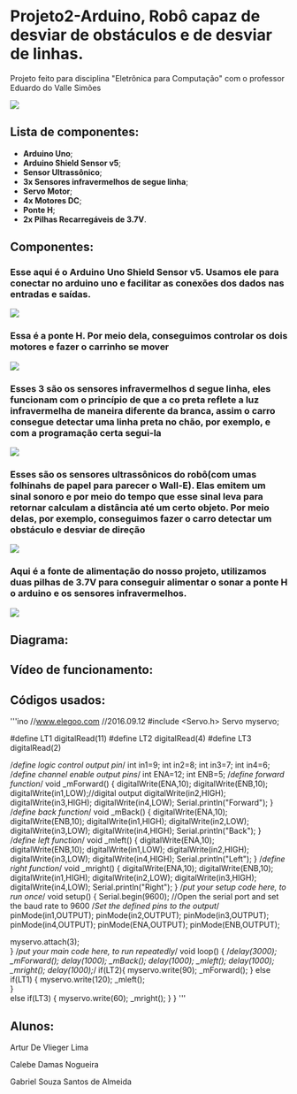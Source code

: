 # Projeto2-Arduino, Robô capaz de desviar de obstáculos e de desviar de linhas.
Projeto feito para disciplina "Eletrônica para Computação" com o professor Eduardo do Valle Simões

<img src="./imagens_robo/robo_frente.jpeg">

## Lista de componentes:
* **Arduino Uno**;
* **Arduino Shield Sensor v5**;
* **Sensor Ultrassônico**;
* **3x Sensores infravermelhos de segue linha**;
* **Servo Motor**;
* **4x Motores DC**;
* **Ponte H**;
* **2x Pilhas Recarregáveis de 3.7V**.

## Componentes:
<h3>Esse aqui é o Arduino Uno Shield Sensor v5. Usamos ele para conectar no arduino uno e facilitar as conexões dos dados nas entradas e saídas.</h3>
<img src="./imagens_robo/robo_arduino.jpeg"> 

<h3>Essa é a ponte H. Por meio dela, conseguimos controlar os dois motores e fazer o carrinho se mover</h3>
<img src="./imagens_robo/robo_ponteH.jpeg">

<h3>Esses 3 são os sensores infravermelhos d segue linha, eles funcionam com o princípio de que a co preta reflete a luz infravermelha de maneira diferente da branca, assim o carro consegue detectar uma linha preta no chão, por exemplo, e com a programação certa segui-la</h3>
<img src="./imagens_robo/robo_baixo.jpeg">

<h3>Esses são os sensores ultrassônicos do robô(com umas folhinahs de papel para parecer o Wall-E). Elas emitem um sinal sonoro e por meio do tempo que esse sinal leva para retornar calculam a distância até um certo objeto. Por meio delas, por exemplo, conseguimos fazer o carro detectar um obstáculo e desviar de direção<p></h3>
<img src="./imagens_robo/sonar.jpeg">

<h3>Aqui é a fonte de alimentação do nosso projeto, utilizamos duas pilhas de 3.7V para conseguir alimentar o sonar a ponte H o arduino e os sensores infravermelhos.<p></h3>
<img src="./imagens_robo/robo_bateria.jpeg">



## Diagrama:

## Vídeo de funcionamento:

## Códigos usados:

'''ino
//www.elegoo.com
//2016.09.12
#include <Servo.h>
Servo myservo;


#define LT1 digitalRead(11)
#define LT2 digitalRead(4)
#define LT3 digitalRead(2)


/*define logic control output pin*/
int in1=9;
int in2=8;
int in3=7;
int in4=6;
/*define channel enable output pins*/
int ENA=12;
int ENB=5;
/*define forward function*/
void _mForward()
{ 
  digitalWrite(ENA,10);
  digitalWrite(ENB,10);
  digitalWrite(in1,LOW);//digital output
  digitalWrite(in2,HIGH);
  digitalWrite(in3,HIGH);
  digitalWrite(in4,LOW);
  Serial.println("Forward");
}
/*define back function*/
void _mBack()
{
  digitalWrite(ENA,10);
  digitalWrite(ENB,10);
  digitalWrite(in1,HIGH);
  digitalWrite(in2,LOW);
  digitalWrite(in3,LOW);
  digitalWrite(in4,HIGH);
  Serial.println("Back");
}
/*define left function*/
void _mleft()
{
  digitalWrite(ENA,10);
  digitalWrite(ENB,10);
  digitalWrite(in1,LOW);
  digitalWrite(in2,HIGH);
  digitalWrite(in3,LOW);
  digitalWrite(in4,HIGH);
  Serial.println("Left");
}
/*define right function*/
void _mright()
{
  digitalWrite(ENA,10);
  digitalWrite(ENB,10);
  digitalWrite(in1,HIGH);
  digitalWrite(in2,LOW);
  digitalWrite(in3,HIGH);
  digitalWrite(in4,LOW);
  Serial.println("Right");
}
/*put your setup code here, to run once*/
void setup() {
 Serial.begin(9600); //Open the serial port and set the baud rate to 9600
/*Set the defined pins to the output*/
  pinMode(in1,OUTPUT);
  pinMode(in2,OUTPUT);
  pinMode(in3,OUTPUT);
  pinMode(in4,OUTPUT);
  pinMode(ENA,OUTPUT);
  pinMode(ENB,OUTPUT);
  
  myservo.attach(3);  
}
/*put your main code here, to run repeatedly*/
void loop() {
/*delay(3000);
_mForward();
delay(1000);
_mBack();
delay(1000);
_mleft();
delay(1000);
_mright();
delay(1000);*/
  if(LT2){
    myservo.write(90);
    _mForward();
  }
  else if(LT1) { 
    myservo.write(120);
    _mleft();                            
  }   
  else if(LT3) {
    myservo.write(60);
    _mright();
  }
}
'''

## Alunos:

Artur De Vlieger Lima

Calebe Damas Nogueira

Gabriel Souza Santos de Almeida

